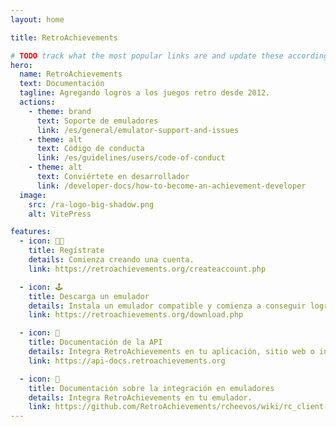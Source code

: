 ```yaml
---
layout: home

title: RetroAchievements

# TODO track what the most popular links are and update these accordingly
hero:
  name: RetroAchievements
  text: Documentación
  tagline: Agregando logros a los juegos retro desde 2012.
  actions:
    - theme: brand
      text: Soporte de emuladores
      link: /es/general/emulator-support-and-issues
    - theme: alt
      text: Código de conducta
      link: /es/guidelines/users/code-of-conduct
    - theme: alt
      text: Conviértete en desarrollador
      link: /developer-docs/how-to-become-an-achievement-developer
  image:
    src: /ra-logo-big-shadow.png
    alt: VitePress

features:
  - icon: 🙋🏽
    title: Regístrate
    details: Comienza creando una cuenta.
    link: https://retroachievements.org/createaccount.php

  - icon: 🕹️
    title: Descarga un emulador
    details: Instala un emulador compatible y comienza a conseguir logros.
    link: https://retroachievements.org/download.php

  - icon: 📡
    title: Documentación de la API
    details: Integra RetroAchievements en tu aplicación, sitio web o interfaz de usuario.
    link: https://api-docs.retroachievements.org

  - icon: 🔧
    title: Documentación sobre la integración en emuladores
    details: Integra RetroAchievements en tu emulador.
    link: https://github.com/RetroAchievements/rcheevos/wiki/rc_client-integration
---
```


<style>
:root {
  --vp-home-hero-name-color: transparent;
  --vp-home-hero-name-background: -webkit-linear-gradient(
    140deg,
    hsl(44deg 85% 48%) 0%,
    hsl(40deg 51% 59%) 44%,
    hsl(43deg 21% 62%) 58%,
    hsl(187deg 10% 62%) 66%,
    hsl(202deg 40% 60%) 72%,
    hsl(200deg 68% 53%) 78%,
    hsl(204deg 68% 52%) 82%,
    hsl(208deg 68% 52%) 87%,
    hsl(212deg 68% 52%) 91%,
    hsl(218deg 68% 52%) 96%,
    hsl(223deg 67% 52%) 100%
  );

  --vp-home-hero-image-background-image: linear-gradient(-45deg, #c39c30 50%, #3663d8 50%);
  --vp-home-hero-image-filter: blur(44px);
}

@media (min-width: 640px) {
  :root {
    --vp-home-hero-image-filter: blur(56px);
  }
}

@media (min-width: 960px) {
  :root {
    --vp-home-hero-image-filter: blur(68px);
  }
}
</style>

